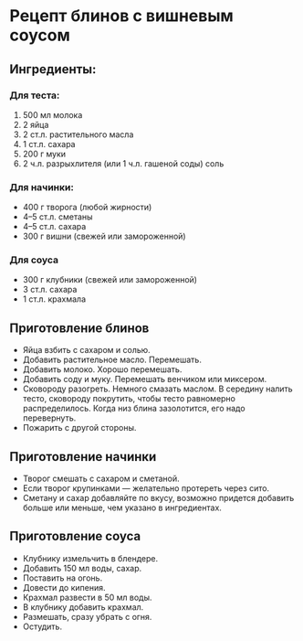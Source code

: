 # Рецепт блинов с вишневым соусом
## Ингредиенты:
### Для теста:
1. 500 мл молока
2. 2 яйца
3. 2 ст.л. растительного масла
4. 1 ст.л. сахара
5. 200 г муки
6. 2 ч.л. разрыхлителя (или 1 ч.л. гашеной соды)
соль
### Для начинки:
* 400 г творога (любой жирности)
* 4–5 ст.л. сметаны
* 4–5 ст.л. сахара
* 300 г вишни (свежей или замороженной)
### Для соуса
+ 300 г клубники (свежей или замороженной)
+ 3 ст.л. сахара
+ 1 ст.л. крахмала
## Приготовление блинов
* Яйца взбить с сахаром и солью.
* Добавить растительное масло.
Перемешать.
* Добавить молоко.
Хорошо перемешать.
* Добавить соду и муку.
Перемешать венчиком или миксером.
* Сковороду разогреть.
Немного смазать маслом.
В середину налить тесто, сковороду покрутить, чтобы тесто равномерно распределилось.
Когда низ блина зазолотится, его надо перевернуть.
* Пожарить с другой стороны.

## Приготовление начинки
* Творог смешать с сахаром и сметаной.
* Если творог крупинками — желательно протереть через сито.
* Сметану и сахар добавляйте по вкусу, возможно придется добавить больше или меньше, чем указано в ингредиентах.
## Приготовление соуса
* Клубнику измельчить в блендере.
* Добавить 150 мл воды, сахар.
* Поставить на огонь.
* Довести до кипения.
* Крахмал развести в 50 мл воды.
* В клубнику добавить крахмал.
* Размешать, сразу убрать с огня.
* Остудить.




